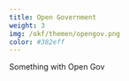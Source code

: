 ```yaml
---
title: Open Government
weight: 3
img: /okf/themen/opengov.png
color: #382eff
---
```


Something with Open Gov
